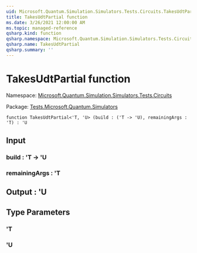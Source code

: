 ```yaml
---
uid: Microsoft.Quantum.Simulation.Simulators.Tests.Circuits.TakesUdtPartial
title: TakesUdtPartial function
ms.date: 3/26/2021 12:00:00 AM
ms.topic: managed-reference
qsharp.kind: function
qsharp.namespace: Microsoft.Quantum.Simulation.Simulators.Tests.Circuits
qsharp.name: TakesUdtPartial
qsharp.summary: ''
---
```


# TakesUdtPartial function

Namespace: [Microsoft.Quantum.Simulation.Simulators.Tests.Circuits](xref:Microsoft.Quantum.Simulation.Simulators.Tests.Circuits)

Package: [Tests.Microsoft.Quantum.Simulators](https://nuget.org/packages/Tests.Microsoft.Quantum.Simulators)




```qsharp
function TakesUdtPartial<'T, 'U> (build : ('T -> 'U), remainingArgs : 'T) : 'U
```


## Input

### build : 'T -> 'U




### remainingArgs : 'T





## Output : 'U



## Type Parameters

### 'T


### 'U

